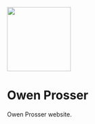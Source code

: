 <img src="https://res.cloudinary.com/prosser-media-co-u-k/image/upload/v1577046801/logo_dark.png" width="150">

# Owen Prosser

Owen Prosser website.

